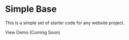# Simple Base
This is a simple set of starter code for any website project.

View Demo (Coming Soon) 